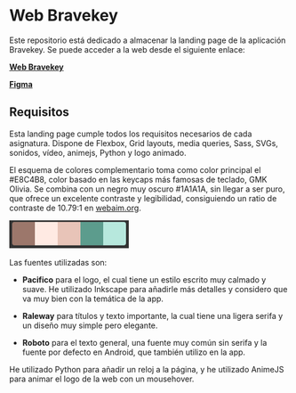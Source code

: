 # Web Bravekey
Este repositorio está dedicado a almacenar la landing page de la aplicación Bravekey. Se puede acceder a
la web desde el siguiente enlace:

[**Web Bravekey**](https://torrespedrob.github.io/Web-Bravekey/)

[**Figma**](https://www.figma.com/file/4Gz3dFUMLuXoFdTJYvxFiS/Web-Bravekey?node-id=0%3A1)

## Requisitos
Esta landing page cumple todos los requisitos necesarios de cada asignatura.
Dispone de Flexbox, Grid layouts, media queries, Sass, SVGs, sonidos, vídeo, animejs, Python y logo animado.

El esquema de colores complementario toma como color principal el #E8C4B8, color basado en las keycaps más famosas de teclado, GMK Olivia.
Se combina con un negro muy oscuro #1A1A1A, sin llegar a ser puro, que ofrece un excelente contraste y legibilidad, consiguiendo
un ratio de contraste de 10.79:1 en [webaim.org](https://webaim.org/resources/contrastchecker/).

![Colores](https://github.com/torrespedrob/Web-Bravekey/blob/main/colores.png)

Las fuentes utilizadas son:

 - **Pacifico** para el logo, el cual tiene un estilo escrito muy calmado y suave. He utilizado Inkscape para añadirle más detalles y considero que 
va muy bien con la temática de la app.

 - **Raleway** para títulos y texto importante, la cual tiene una ligera serifa y un diseño muy simple pero elegante.

 - **Roboto** para el texto general, una fuente muy común sin serifa y la fuente por defecto en Android, que también utilizo en la app.

He utilizado Python para añadir un reloj a la página, y he utilizado AnimeJS para animar el logo de la web con un mousehover.